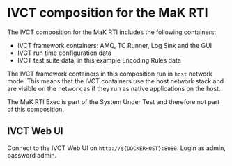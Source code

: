 # IVCT composition for the MaK RTI

The IVCT composition for the MaK RTI includes the following containers:

- IVCT framework containers: AMQ, TC Runner, Log Sink and the GUI
- IVCT run time configuration data
- IVCT test suite data, in this example Encoding Rules data

The IVCT framework containers in this composition run in `host` network mode. This means that the IVCT containers use the host network stack and are visible on the network as if they run as native applications on the host.

The MaK RTI Exec is part of the System Under Test and therefore not part of this composition.

## IVCT Web UI

Connect to the IVCT Web UI on `http://${DOCKERHOST}:8080`. Login as admin, password admin.

